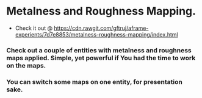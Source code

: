 # Metalness and Roughness Mapping.
* Check it out @ https://cdn.rawgit.com/gftruj/aframe-experients/7d7e8853/metalness-roughness-mapping/index.html
### Check out a couple of entities with metalness and roughness maps applied. Simple, yet powerful if You had the time to work on the maps. 
### You can switch some maps on one entity, for presentation sake.


